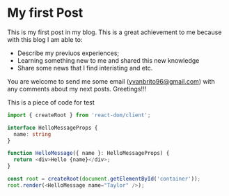 # My first Post

This is my first post in my blog. This is a great achievement to me because with this blog I am able to:

- Describe my previuos experiences;
- Learning something new to me and shared this new knowledge
- Share some news that I find interisting and etc.

You are welcome to send me some email (yvanbrito96@gmail.com) with any comments about my next posts. Greetings!!!

This is a piece of code for test

```typescript
import { createRoot } from 'react-dom/client';

interface HelloMessageProps {
  name: string
}

function HelloMessage({ name }: HelloMessageProps) {
  return <div>Hello {name}</div>;
}

const root = createRoot(document.getElementById('container'));
root.render(<HelloMessage name="Taylor" />);
```
